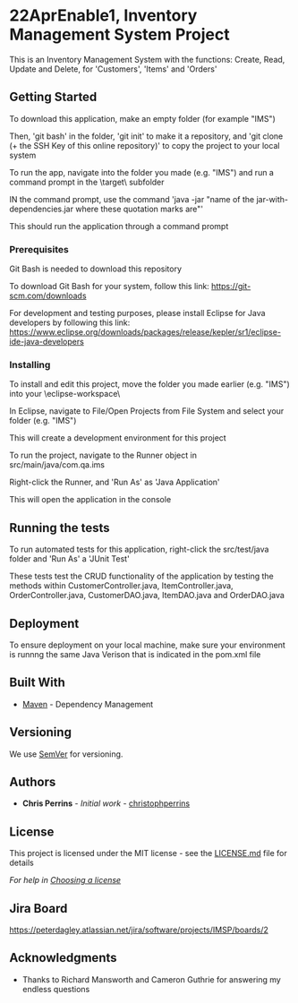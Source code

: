 # 22AprEnable1, Inventory Management System Project

This is an Inventory Management System with the functions: Create, Read, Update and Delete, for 'Customers', 'Items' and 'Orders'

## Getting Started

To download this application, make an empty folder (for example "IMS")

Then, 'git bash' in the folder, 'git init' to make it a repository, and 'git clone (+ the SSH Key of this online repository)' to copy the project to your local system 

To run the app, navigate into the folder you made (e.g. "IMS") and run a command prompt in the \target\ subfolder

IN the command prompt, use the command 'java -jar "name of the jar-with-dependencies.jar where these quotation marks are"'

This should run the application through a command prompt

### Prerequisites

Git Bash is needed to download this repository

To download Git Bash for your system, follow this link: https://git-scm.com/downloads

For development and testing purposes, please install Eclipse for Java developers by following this link: https://www.eclipse.org/downloads/packages/release/kepler/sr1/eclipse-ide-java-developers

### Installing

To install and edit this project, move the folder you made earlier (e.g. "IMS") into your \eclipse-workspace\

In Eclipse, navigate to File/Open Projects from File System and select your folder (e.g. "IMS")

This will create a development environment for this project

To run the project, navigate to the Runner object in src/main/java/com.qa.ims

Right-click the Runner, and 'Run As' as 'Java Application'

This will open the application in the console

## Running the tests

To run automated tests for this application, right-click the src/test/java folder and 'Run As' a 'JUnit Test'

These tests test the CRUD functionality of the application by testing the methods within CustomerController.java, ItemController.java, OrderController.java, 
CustomerDAO.java, ItemDAO.java and OrderDAO.java 


## Deployment

To ensure deployment on your local machine, make sure your environment is runnng the same Java Verison that is indicated in the pom.xml file

## Built With

* [Maven](https://maven.apache.org/) - Dependency Management

## Versioning

We use [SemVer](http://semver.org/) for versioning.

## Authors

* **Chris Perrins** - *Initial work* - [christophperrins](https://github.com/christophperrins)

## License

This project is licensed under the MIT license - see the [LICENSE.md](LICENSE.md) file for details 

*For help in [Choosing a license](https://choosealicense.com/)*

## Jira Board

https://peterdagley.atlassian.net/jira/software/projects/IMSP/boards/2

## Acknowledgments

* Thanks to Richard Mansworth and Cameron Guthrie for answering my endless questions
